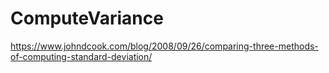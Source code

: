 # ComputeVariance
https://www.johndcook.com/blog/2008/09/26/comparing-three-methods-of-computing-standard-deviation/
